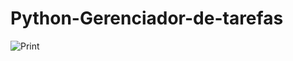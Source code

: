 # Python-Gerenciador-de-tarefas

![Print](https://drive.google.com/uc?id=1D2uu-GfvQVKCSEZZACHwHmoSxrOMqv69)